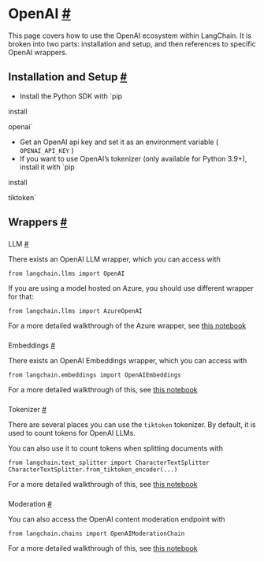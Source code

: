 


 OpenAI
 [#](#openai "Permalink to this headline")
===================================================



 This page covers how to use the OpenAI ecosystem within LangChain.
It is broken into two parts: installation and setup, and then references to specific OpenAI wrappers.
 




 Installation and Setup
 [#](#installation-and-setup "Permalink to this headline")
-----------------------------------------------------------------------------------


* Install the Python SDK with
 `pip
 

 install
 

 openai`
* Get an OpenAI api key and set it as an environment variable (
 `OPENAI_API_KEY`
 )
* If you want to use OpenAI’s tokenizer (only available for Python 3.9+), install it with
 `pip
 

 install
 

 tiktoken`





 Wrappers
 [#](#wrappers "Permalink to this headline")
-------------------------------------------------------



### 
 LLM
 [#](#llm "Permalink to this headline")



 There exists an OpenAI LLM wrapper, which you can access with
 





```
from langchain.llms import OpenAI

```




 If you are using a model hosted on Azure, you should use different wrapper for that:
 





```
from langchain.llms import AzureOpenAI

```




 For a more detailed walkthrough of the Azure wrapper, see
 [this notebook](../modules/models/llms/integrations/azure_openai_example)





### 
 Embeddings
 [#](#embeddings "Permalink to this headline")



 There exists an OpenAI Embeddings wrapper, which you can access with
 





```
from langchain.embeddings import OpenAIEmbeddings

```




 For a more detailed walkthrough of this, see
 [this notebook](../modules/models/text_embedding/examples/openai)





### 
 Tokenizer
 [#](#tokenizer "Permalink to this headline")



 There are several places you can use the
 `tiktoken`
 tokenizer. By default, it is used to count tokens
for OpenAI LLMs.
 



 You can also use it to count tokens when splitting documents with
 





```
from langchain.text_splitter import CharacterTextSplitter
CharacterTextSplitter.from_tiktoken_encoder(...)

```




 For a more detailed walkthrough of this, see
 [this notebook](../modules/indexes/text_splitters/examples/tiktoken)





### 
 Moderation
 [#](#moderation "Permalink to this headline")



 You can also access the OpenAI content moderation endpoint with
 





```
from langchain.chains import OpenAIModerationChain

```




 For a more detailed walkthrough of this, see
 [this notebook](../modules/chains/examples/moderation)







